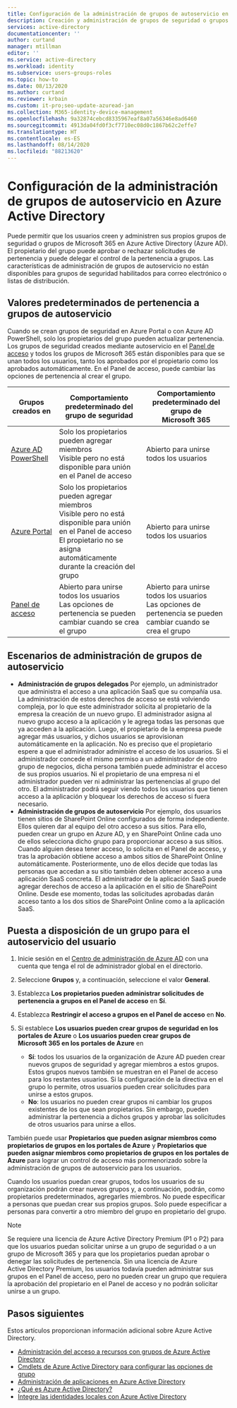 ```yaml
---
title: Configuración de la administración de grupos de autoservicio en Azure Active Directory | Microsoft Docs
description: Creación y administración de grupos de seguridad o grupos de Microsoft 365 en Azure Active Directory y solicitud de la pertenencia a estos grupos
services: active-directory
documentationcenter: ''
author: curtand
manager: mtillman
editor: ''
ms.service: active-directory
ms.workload: identity
ms.subservice: users-groups-roles
ms.topic: how-to
ms.date: 08/13/2020
ms.author: curtand
ms.reviewer: krbain
ms.custom: it-pro;seo-update-azuread-jan
ms.collection: M365-identity-device-management
ms.openlocfilehash: 9a32874cebcd8335967eaf8a07a56346e8ad6460
ms.sourcegitcommit: 4913da04fd0f3cf7710ec08d0c1867b62c2effe7
ms.translationtype: HT
ms.contentlocale: es-ES
ms.lasthandoff: 08/14/2020
ms.locfileid: "88213620"
---
```

# <a name="set-up-self-service-group-management-in-azure-active-directory"></a>Configuración de la administración de grupos de autoservicio en Azure Active Directory 

Puede permitir que los usuarios creen y administren sus propios grupos de seguridad o grupos de Microsoft 365 en Azure Active Directory (Azure AD). El propietario del grupo puede aprobar o rechazar solicitudes de pertenencia y puede delegar el control de la pertenencia a grupos. Las características de administración de grupos de autoservicio no están disponibles para grupos de seguridad habilitados para correo electrónico o listas de distribución.

## <a name="self-service-group-membership-defaults"></a>Valores predeterminados de pertenencia a grupos de autoservicio

Cuando se crean grupos de seguridad en Azure Portal o con Azure AD PowerShell, solo los propietarios del grupo pueden actualizar pertenencia. Los grupos de seguridad creados mediante autoservicio en el [Panel de acceso](https://account.activedirectory.windowsazure.com/r#/joinGroups) y todos los grupos de Microsoft 365 están disponibles para que se unan todos los usuarios, tanto los aprobados por el propietario como los aprobados automáticamente. En el Panel de acceso, puede cambiar las opciones de pertenencia al crear el grupo.

Grupos creados en | Comportamiento predeterminado del grupo de seguridad | Comportamiento predeterminado del grupo de Microsoft 365
------------------ | ------------------------------- | ---------------------------------
[Azure AD PowerShell](groups-settings-cmdlets.md) | Solo los propietarios pueden agregar miembros<br>Visible pero no está disponible para unión en el Panel de acceso | Abierto para unirse todos los usuarios
[Azure Portal](https://portal.azure.com) | Solo los propietarios pueden agregar miembros<br>Visible pero no está disponible para unión en el Panel de acceso<br>El propietario no se asigna automáticamente durante la creación del grupo | Abierto para unirse todos los usuarios
[Panel de acceso](https://account.activedirectory.windowsazure.com/r#/joinGroups) | Abierto para unirse todos los usuarios<br>Las opciones de pertenencia se pueden cambiar cuando se crea el grupo | Abierto para unirse todos los usuarios<br>Las opciones de pertenencia se pueden cambiar cuando se crea el grupo

## <a name="self-service-group-management-scenarios"></a>Escenarios de administración de grupos de autoservicio

* **Administración de grupos delegados** Por ejemplo, un administrador que administra el acceso a una aplicación SaaS que su compañía usa. La administración de estos derechos de acceso se está volviendo compleja, por lo que este administrador solicita al propietario de la empresa la creación de un nuevo grupo. El administrador asigna al nuevo grupo acceso a la aplicación y le agrega todas las personas que ya acceden a la aplicación. Luego, el propietario de la empresa puede agregar más usuarios, y dichos usuarios se aprovisionan automáticamente en la aplicación. No es preciso que el propietario espere a que el administrador administre el acceso de los usuarios. Si el administrador concede el mismo permiso a un administrador de otro grupo de negocios, dicha persona también puede administrar el acceso de sus propios usuarios. Ni el propietario de una empresa ni el administrador pueden ver ni administrar las pertenencias al grupo del otro. El administrador podrá seguir viendo todos los usuarios que tienen acceso a la aplicación y bloquear los derechos de acceso si fuera necesario.
* **Administración de grupos de autoservicio** Por ejemplo, dos usuarios tienen sitios de SharePoint Online configurados de forma independiente. Ellos quieren dar al equipo del otro acceso a sus sitios. Para ello, pueden crear un grupo en Azure AD, y en SharePoint Online cada uno de ellos selecciona dicho grupo para proporcionar acceso a sus sitios. Cuando alguien desea tener acceso, lo solicita en el Panel de acceso, y tras la aprobación obtiene acceso a ambos sitios de SharePoint Online automáticamente. Posteriormente, uno de ellos decide que todas las personas que accedan a su sitio también deben obtener acceso a una aplicación SaaS concreta. El administrador de la aplicación SaaS puede agregar derechos de acceso a la aplicación en el sitio de SharePoint Online. Desde ese momento, todas las solicitudes aprobadas darán acceso tanto a los dos sitios de SharePoint Online como a la aplicación SaaS.

## <a name="make-a-group-available-for-user-self-service"></a>Puesta a disposición de un grupo para el autoservicio del usuario

1. Inicie sesión en el [Centro de administración de Azure AD](https://aad.portal.azure.com) con una cuenta que tenga el rol de administrador global en el directorio.
1. Seleccione **Grupos** y, a continuación, seleccione el valor **General**.
1. Establezca **Los propietarios pueden administrar solicitudes de pertenencia a grupos en el Panel de acceso** en **Sí**.
1. Establezca **Restringir el acceso a grupos en el Panel de acceso** en **No**.
1. Si establece **Los usuarios pueden crear grupos de seguridad en los portales de Azure** o **Los usuarios pueden crear grupos de Microsoft 365 en los portales de Azure** en

    - **Sí**: todos los usuarios de la organización de Azure AD pueden crear nuevos grupos de seguridad y agregar miembros a estos grupos. Estos grupos nuevos también se muestran en el Panel de acceso para los restantes usuarios. Si la configuración de la directiva en el grupo lo permite, otros usuarios pueden crear solicitudes para unirse a estos grupos.
    - **No**: los usuarios no pueden crear grupos ni cambiar los grupos existentes de los que sean propietarios. Sin embargo, pueden administrar la pertenencia a dichos grupos y aprobar las solicitudes de otros usuarios para unirse a ellos.

También puede usar **Propietarios que pueden asignar miembros como propietarios de grupos en los portales de Azure** y **Propietarios que pueden asignar miembros como propietarios de grupos en los portales de Azure** para lograr un control de acceso más pormenorizado sobre la administración de grupos de autoservicio para los usuarios.

Cuando los usuarios puedan crear grupos, todos los usuarios de su organización podrán crear nuevos grupos y, a continuación, podrán, como propietarios predeterminados, agregarles miembros. No puede especificar a personas que puedan crear sus propios grupos. Solo puede especificar a personas para convertir a otro miembro del grupo en propietario del grupo.

> [!NOTE]
> Se requiere una licencia de Azure Active Directory Premium (P1 o P2) para que los usuarios puedan solicitar unirse a un grupo de seguridad o a un grupo de Microsoft 365 y para que los propietarios puedan aprobar o denegar las solicitudes de pertenencia. Sin una licencia de Azure Active Directory Premium, los usuarios todavía pueden administrar sus grupos en el Panel de acceso, pero no pueden crear un grupo que requiera la aprobación del propietario en el Panel de acceso y no podrán solicitar unirse a un grupo.

## <a name="next-steps"></a>Pasos siguientes

Estos artículos proporcionan información adicional sobre Azure Active Directory.

* [Administración del acceso a recursos con grupos de Azure Active Directory](../fundamentals/active-directory-manage-groups.md)
* [Cmdlets de Azure Active Directory para configurar las opciones de grupo](groups-settings-cmdlets.md)
* [Administración de aplicaciones en Azure Active Directory](../manage-apps/what-is-application-management.md)
* [¿Qué es Azure Active Directory?](../fundamentals/active-directory-whatis.md)
* [Integre las identidades locales con Azure Active Directory](../hybrid/whatis-hybrid-identity.md)
